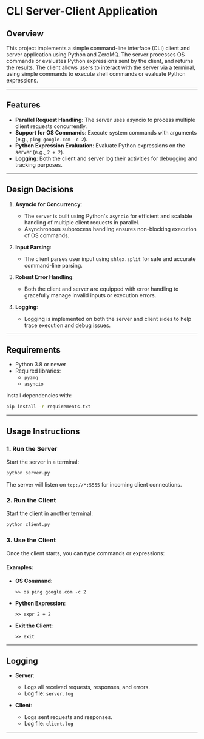# CLI Server-Client Application

## Overview

This project implements a simple command-line interface (CLI) client and server application using Python and ZeroMQ. The server processes OS commands or evaluates Python expressions sent by the client, and returns the results. The client allows users to interact with the server via a terminal, using simple commands to execute shell commands or evaluate Python expressions.

---

## Features

- **Parallel Request Handling**: The server uses asyncio to process multiple client requests concurrently.
- **Support for OS Commands**: Execute system commands with arguments (e.g., `ping google.com -c 2`).
- **Python Expression Evaluation**: Evaluate Python expressions on the server (e.g., `2 + 2`).
- **Logging**: Both the client and server log their activities for debugging and tracking purposes.

---

## Design Decisions

1. **Asyncio for Concurrency**:
   - The server is built using Python's `asyncio` for efficient and scalable handling of multiple client requests in parallel.
   - Asynchronous subprocess handling ensures non-blocking execution of OS commands.

2. **Input Parsing**:
   - The client parses user input using `shlex.split` for safe and accurate command-line parsing.

3. **Robust Error Handling**:
   - Both the client and server are equipped with error handling to gracefully manage invalid inputs or execution errors.

4. **Logging**:
   - Logging is implemented on both the server and client sides to help trace execution and debug issues.

---

## Requirements

- Python 3.8 or newer
- Required libraries:
  - `pyzmq`
  - `asyncio`

Install dependencies with:
```bash
pip install -r requirements.txt
```

---

## Usage Instructions

### 1. Run the Server

Start the server in a terminal:
```bash
python server.py
```

The server will listen on `tcp://*:5555` for incoming client connections.

### 2. Run the Client

Start the client in another terminal:
```bash
python client.py
```

### 3. Use the Client

Once the client starts, you can type commands or expressions:

#### Examples:

- **OS Command**:
  ```plaintext
  >> os ping google.com -c 2
  ```

- **Python Expression**:
  ```plaintext
  >> expr 2 + 2
  ```

- **Exit the Client**:
  ```plaintext
  >> exit
  ```

---

## Logging

- **Server**:
  - Logs all received requests, responses, and errors.
  - Log file: `server.log`

- **Client**:
  - Logs sent requests and responses.
  - Log file: `client.log`

---
